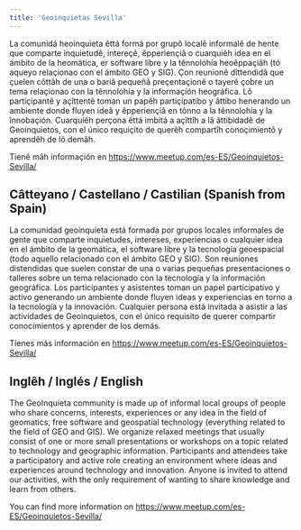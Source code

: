 ```yaml
---
title: 'Geoinquietas Sevilla'
---
```


La comunidá heoinquieta êttá formá por grupô localê informalê de hente que comparte inquietudê, intereçê, êpperiençiâ o cuarquiêh idea en el ámbito de la heomática, er software libre y la tênnolohía heoêppaçiâh (tó aqueyo relaçionao con el ámbito GEO y SIG). Çon reunionê dîttendidâ que çuelen côttâh de una o bariâ pequeñâ preçentaçionê o tayerê çobre un tema relaçionao con la tênnolohía y la informaçión heográfica. Lô partiçipantê y açîttentê toman un papêh partiçipatibo y âttibo henerando un ambiente donde fluyen ideâ y êpperiençiâ en tônno a la tênnolohía y la înnobaçión. Cuarquiêh perçona êttá imbitá a açîttîh a lâ âttibidadê de Geoinquietos, con el único requiçito de querêh compartîh conoçimientô y aprendêh de lô demâh. 

Tienê mâh informaçión en https://www.meetup.com/es-ES/Geoinquietos-Sevilla/

Câtteyano / Castellano / Castilian (Spanish from Spain)
--------------------------------------------------------

La comunidad geoinquieta está formada por grupos locales informales de gente que comparte inquietudes, intereses, experiencias o cualquier idea en el ámbito de la geomática, el software libre y la tecnología geoespacial (todo aquello relacionado con el ámbito GEO y SIG). Son reuniones distendidas que suelen constar de una o varias pequeñas presentaciones o talleres sobre un tema relacionado con la tecnología y la información geográfica. Los participantes y asistentes toman un papel participativo y activo generando un ambiente donde fluyen ideas y experiencias en torno a la tecnología y la innovación. Cualquier persona está invitada a asistir a las actividades de Geoinquietos, con el único requisito de querer compartir conocimientos y aprender de los demás. 

Tienes más información en https://www.meetup.com/es-ES/Geoinquietos-Sevilla/


Inglêh / Inglés / English
--------------------------------------------------

The GeoInquieta community is made up of informal local groups of people who share concerns, interests, experiences or any idea in the field of geomatics, free software and geospatial technology (everything related to the field of GEO and GIS). We organize relaxed meetings that usually consist of one or more small presentations or workshops on a topic related to technology and geographic information. Participants and attendees take a participatory and active role creating an environment where ideas and experiences around technology and innovation. Anyone is invited to attend our activities, with the only requirement of wanting to share knowledge and learn from others.

You can find more information on https://www.meetup.com/es-ES/Geoinquietos-Sevilla/
